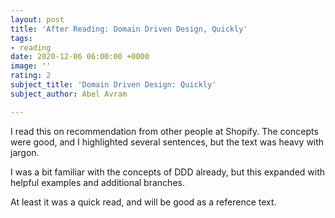 ```yaml
---
layout: post
title: 'After Reading: Domain Driven Design, Quickly'
tags:
- reading
date: 2020-12-06 06:00:00 +0000
image: ''
rating: 2
subject_title: 'Domain Driven Design: Quickly'
subject_author: Abel Avram

---
```

I read this on recommendation from other people at Shopify. The concepts were good, and I highlighted several sentences, but the text was heavy with jargon.

I was a bit familiar with the concepts of DDD already, but this expanded with helpful examples and additional branches.

At least it was a quick read, and will be good as a reference text.
